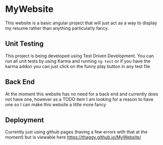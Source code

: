 # MyWebsite

This website is a basic angular project that will just act as a way to display my resume rather than anything particularly fancy.

## Unit Testing

This project is being developed using Test Driven Development. You can run all unit tests by using Karma and running `ng test` or if you have the karma addon you can just click on the funny play button in any test file

## Back End

At the moment this website has no need for a back end and currently does not have one, however as a TODO item I am looking for a reason to have one so I can make this website a little more fancy

## Deployment

Currently just using github pages (having a few errors with that at the moment) but is viewable here https://thaggy.github.io/MyWebsite/
